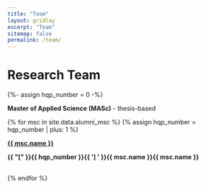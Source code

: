 ```yaml
---
title: "Team"
layout: gridlay
excerpt: "Team"
sitemap: false
permalink: /team/
---
```


# Research Team
<p></p>

{%- assign hqp_number = 0 -%}


**Master of Applied Science (MASc)** - thesis-based
   
{% for msc in site.data.alumni_msc %}
{% assign hqp_number = hqp_number | plus: 1 %}
<div class="row">
<div class="col-sm-11 clearfix">
 <div class="well well-sm">
    <strong><a href="{{ msc.url }}">{{ msc.name }}</a></strong> <br>
    <strong><p>{{ "[" }}{{ hqp_number }}{{ '] ' }}{{ msc.name }}{{ msc.name }}</p></strong> <br>    
 </div>
</div>
</div>
{% endfor %}

\
&nbsp;